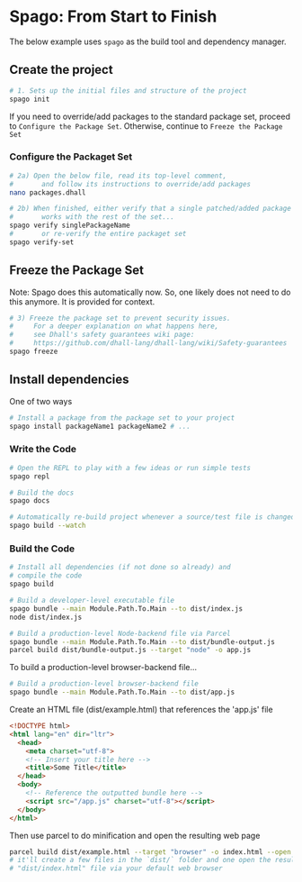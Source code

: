 # Spago: From Start to Finish

The below example uses `spago` as the build tool and dependency manager.

## Create the project

```bash
# 1. Sets up the initial files and structure of the project
spago init
```

If you need to override/add packages to the standard package set, proceed to `Configure the Package Set`. Otherwise, continue to `Freeze the Package Set`

### Configure the Packaget Set

```bash
# 2a) Open the below file, read its top-level comment,
#       and follow its instructions to override/add packages
nano packages.dhall

# 2b) When finished, either verify that a single patched/added package
#       works with the rest of the set...
spago verify singlePackageName
#       or re-verify the entire packaget set
spago verify-set
```

## Freeze the Package Set

Note: Spago does this automatically now. So, one likely does not need to do this anymore. It is provided for context.
```bash
# 3) Freeze the package set to prevent security issues.
#     For a deeper explanation on what happens here,
#     see Dhall's safety guarantees wiki page:
#     https://github.com/dhall-lang/dhall-lang/wiki/Safety-guarantees
spago freeze
```

## Install dependencies

One of two ways
```bash
# Install a package from the package set to your project
spago install packageName1 packageName2 # ...
```

### Write the Code

```bash
# Open the REPL to play with a few ideas or run simple tests
spago repl

# Build the docs
spago docs

# Automatically re-build project whenever a source/test file is changed/saved
spago build --watch
```

### Build the Code

```bash
# Install all dependencies (if not done so already) and
# compile the code
spago build

# Build a developer-level executable file
spago bundle --main Module.Path.To.Main --to dist/index.js
node dist/index.js

# Build a production-level Node-backend file via Parcel
spago bundle --main Module.Path.To.Main --to dist/bundle-output.js
parcel build dist/bundle-output.js --target "node" -o app.js
```

To build a production-level browser-backend file...
```bash
# Build a production-level browser-backend file
spago bundle --main Module.Path.To.Main --to dist/app.js
```
Create an HTML file (dist/example.html) that references the 'app.js' file
```html
<!DOCTYPE html>
<html lang="en" dir="ltr">
  <head>
    <meta charset="utf-8">
    <!-- Insert your title here -->
    <title>Some Title</title>
  </head>
  <body>
    <!-- Reference the outputted bundle here -->
    <script src="/app.js" charset="utf-8"></script>
  </body>
</html>
```
Then use parcel to do minification and open the resulting web page
```bash
parcel build dist/example.html --target "browser" -o index.html --open
# it'll create a few files in the `dist/` folder and one open the resulting
# "dist/index.html" file via your default web browser
```
